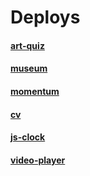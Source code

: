 # Deploys
#### [art-quiz](https://pain4metoo.github.io/myProjects/art-quiz/) 
#### [museum](https://pain4metoo.github.io/myProjects/museum/) 
#### [momentum](https://pain4metoo.github.io/myProjects/momentum/) 
#### [cv](https://pain4metoo.github.io/myProjects/cv/) 
#### [js-clock](https://pain4metoo.github.io/myProjects/js-clock/)
#### [video-player](https://pain4metoo.github.io/myProjects/video-player/)

